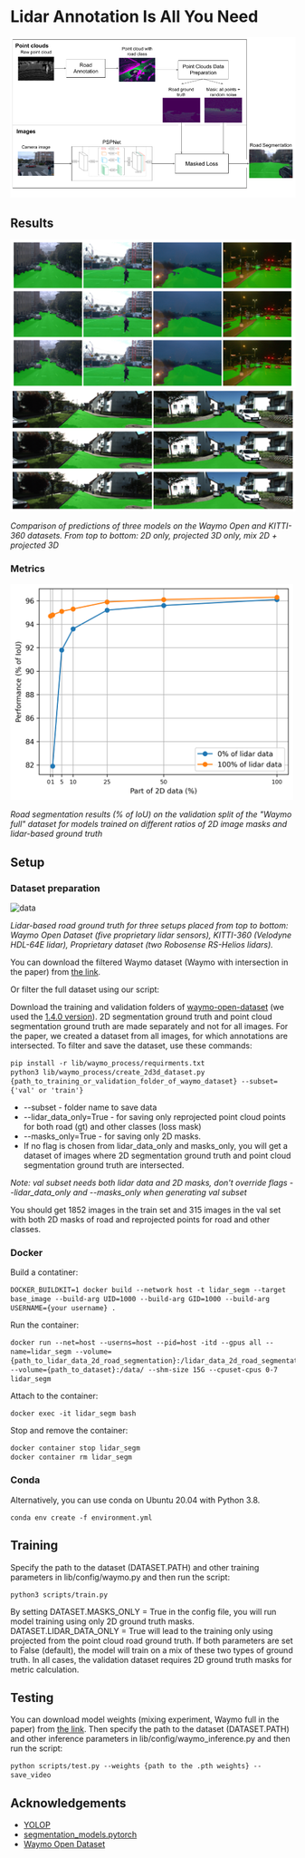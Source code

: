 # Lidar Annotation Is All You Need

![scheme](pictures/scheme.png)

## Results

![predictions_waymo](pictures/predictions_waymo.png)
![predictions_kitti](pictures/predictions_kitti.png)

*Comparison of predictions of three models on the Waymo Open and KITTI-360 datasets. From top to bottom: 2D only, projected 3D only, mix 2D + projected 3D*

### Metrics

<img src="pictures/mixing_plot.png" alt="mixing_plot" width="500"/>

*Road segmentation results (% of IoU) on the validation split of the "Waymo full" dataset for models trained on different ratios of 2D image masks and lidar-based ground truth*

## Setup

### Dataset preparation

<img src="pictures/data.png" alt="data" width="900"/>

*Lidar-based road ground truth for three setups placed from top to bottom: Waymo Open Dataset (five proprietary lidar sensors), KITTI-360 (Velodyne HDL-64E lidar), Proprietary dataset (two Robosense RS-Helios lidars).*

You can download the filtered Waymo dataset (Waymo with intersection in the paper) from [the link](https://drive.google.com/file/d/1TAtAqf6xSmsp_IMqfKHTg4kchacuPXuk/view?usp=sharing).

Or filter the full dataset using our script:

Download the training and validation folders of [waymo-open-dataset](https://github.com/waymo-research/waymo-open-dataset) (we used the [1.4.0 version](https://console.cloud.google.com/storage/browser/waymo_open_dataset_v_1_4_0/individual_files?pageState=(%22StorageObjectListTable%22:(%22f%22:%22%255B%255D%22))&prefix=&forceOnObjectsSortingFiltering=false)). 2D segmentation ground truth and point cloud segmentation ground truth are made separately and not for all images. For the paper, we created a dataset from all images, for which annotations are intersected. To filter and save the dataset, use these commands:

```shell
pip install -r lib/waymo_process/requirments.txt
python3 lib/waymo_process/create_2d3d_dataset.py {path_to_training_or_validation_folder_of_waymo_dataset} --subset={'val' or 'train'}
```

- --subset - folder name to save data
- --lidar_data_only=True - for saving only reprojected point cloud points for both road (gt) and other classes (loss mask)
- --masks_only=True - for saving only 2D masks.
- If no flag is chosen from lidar_data_only and masks_only, you will get a dataset of images where 2D segmentation ground truth and point cloud segmentation ground truth are intersected.

_Note: val subset needs both lidar data and 2D masks, don't override flags --lidar_data_only and --masks_only when generating val subset_

You should get 1852 images in the train set and 315 images in the val set with both 2D masks of road and reprojected points for road and other classes.

### Docker

Build a contatiner:

```shell
DOCKER_BUILDKIT=1 docker build --network host -t lidar_segm --target base_image --build-arg UID=1000 --build-arg GID=1000 --build-arg USERNAME={your username} .
```

Run the container:

```shell
docker run --net=host --userns=host --pid=host -itd --gpus all --name=lidar_segm --volume={path_to_lidar_data_2d_road_segmentation}:/lidar_data_2d_road_segmentation --volume={path_to_dataset}:/data/ --shm-size 15G --cpuset-cpus 0-7 lidar_segm
```

Attach to the container:

```shell
docker exec -it lidar_segm bash
```

Stop and remove the container:

```shell
docker container stop lidar_segm
docker container rm lidar_segm
```

### Conda

Alternatively, you can use conda on Ubuntu 20.04 with Python 3.8.

```shell
conda env create -f environment.yml
```

## Training

Specify the path to the dataset (DATASET.PATH) and other training parameters in lib/config/waymo.py and then run the script:

```shell
python3 scripts/train.py
```

By setting DATASET.MASKS_ONLY = True in the config file, you will run model training using only 2D ground truth masks. DATASET.LIDAR_DATA_ONLY = True will lead to the training only using projected from the point cloud road ground truth. If both parameters are set to False (default), the model will train on a mix of these two types of ground truth. In all cases, the validation dataset requires 2D ground truth masks for metric calculation.

## Testing

You can download model weights (mixing experiment, Waymo full in the paper) from [the link](https://drive.google.com/file/d/1c-LnNKLsb8Gpdu-vww4K3DCn8ymqQwHl/view?usp=sharing). Then specify the path to the dataset (DATASET.PATH) and other inference parameters in lib/config/waymo_inference.py and then run the script:

```shell
python scripts/test.py --weights {path to the .pth weights} --save_video
```

## Acknowledgements

* [YOLOP](https://github.com/hustvl/YOLOP)
* [segmentation_models.pytorch](https://github.com/qubvel/segmentation_models.pytorch)
* [Waymo Open Dataset](https://github.com/waymo-research/waymo-open-dataset)
